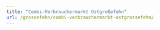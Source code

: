```yaml
---
title: "Combi-Verbrauchermarkt Ostgroßefehn"
url: /grossefehn/combi-verbrauchermarkt-ostgrossefehn/
---
```

